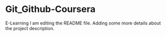 # Git_Github-Coursera
E-Learning
I am editing the README file. Adding some more details about the project description.
